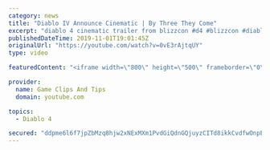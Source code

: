 ```yaml
---
category: news
title: "Diablo IV Announce Cinematic | By Three They Come"
excerpt: "diablo 4 cinematic trailer from blizzcon #d4 #blizzcon #diablo."
publishedDateTime: 2019-11-01T19:01:45Z
originalUrl: "https://youtube.com/watch?v=0vE3rAjtqUY"
type: video

featuredContent: "<iframe width=\"800\" height=\"500\" frameborder=\"0\" src=\"https://www.youtube.com/embed/0vE3rAjtqUY\" allow=\"accelerometer; autoplay; encrypted-media; gyroscope; picture-in-picture\" allowfullscreen></iframe>"

provider:
  name: Game Clips And Tips
  domain: youtube.com

topics:
  - Diablo 4

secured: "ddpme6l6f7jpZbMzq8hjw2xNExMXm1PvdGiQdnGQjuyzCITd8ikkCvdfwOnpEE18w5fMwcY36SOjsTJn/PIlZ1jn6Nk44PnaDsZoWrnD4tYDwE8RwGbYu3dB27ysY0qfWKFdpCjNlydiTL3A/J63T1MtMXgcJEWLjVsuCa1VYtZ0jL84OegJqMJ/e45bNUgjZGTAaWG0H/cLJUg4EfY0OUY3gPDELwjbsrn61B+vvuSSqo61HSiENlueEPMFaT+LZ+aOtrQ2IUVbpZeHWUf640PmlaOAheBzUM9PMBSbVYE9lk0GTF/FhfQOsU74Q5K9vA2f3rzyoFe72UmwxVSasEzVbkvVhU0ZFbx4I8tKOyQjsqNu78UYmI4qhzS4AIHK7cVri0li3LLAWatnDA/mEA==;XPFzaYjQ9WkvJBMbbLOdOw=="
---
```


